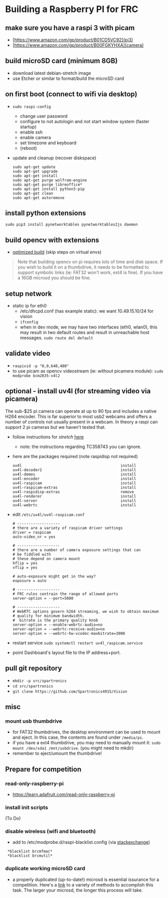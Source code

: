 
# Building a Raspberry PI for FRC

## make sure you have a raspi 3 with picam
* [https://www.amazon.com/gp/product/B01CD5VC92](pi3)
* [https://www.amazon.com/gp/product/B00FGKYHXA](camera)

## build microSD card (minimum 8GB)
* download latest debian-stretch image
* use Etcher or similar to format/build the microSD card

## on first boot (connect to wifi via desktop)
* `sudo raspi-config`
    * change user password
    * configure to not autologin and not start window system (faster startup)
    * enable ssh
    * enable camera
    * set timezone and keyboard
    * (reboot)
* update and cleanup (recover diskspace)

    ```
    sudo apt-get update
    sudo apt-get upgrade
    sudo apt-get install
    sudo apt-get purge wolfram-engine
    sudo apt-get purge libreoffice*
    sudo apt-get install python3-pip
    sudo apt-get clean
    sudo apt-get autoremove
    ```

## install python extensions

```
sudo pip3 install pynetworktables pynetworktables2js daemon
```

## build opencv with extensions

* [optimized build](https://www.pyimagesearch.com/2017/10/09/optimizing-opencv-on-the-raspberry-pi) (skip steps on virtual envs)

> Note that building opencv on pi requires lots of time and disk space.  If
> you wish to build it on a thumbdrive, it needs to be formatted to support
> symbolic links (ie: FAT32 won't work, ext4 is fine).  If you have a 16GB
> microsd you should be fine.

## setup network

* static ip for eth0
    * /etc/dhcpd.conf (has example static): we want 10.49.15.10/24 for vision
    * `ifconfig`
    * when in dev mode, we may have two interfaces (eth0, wlan0), this may
      result in two default routes and result in unreachable host messages.
     `sudo route del default`

## validate video

* `raspivid -p "0,0,640,480"`
* to use picam as opencv videostream (ie: without picamera module):
 `sudo modprobe bcm2835-v4l2`

## optional - install uv4l (for streaming video via picamera)

The sub-$25 pi camera can operate at up to 90 fps and includes a
native H264 encoder.  This is far superior to most usb2 webcams
and offers a number of controls not usually present in a webcam.
In theory a raspi can support 2 pi cameras but we haven't tested 
that.

* follow instructions for _stretch_ [here](https://www.linux-projects.org/uv4l/installation)
    * note: the instructions regarding TC358743 you can ignore.

* here are the packages required (note raspidisp not required)

    ```
    uv4l                                            install
    uv4l-decoder2                                   install
    uv4l-demos                                      install
    uv4l-encoder                                    install
    uv4l-raspicam                                   install
    uv4l-raspicam-extras                            install
    uv4l-raspidisp-extras                           remove
    uv4l-renderer                                   install
    uv4l-server                                     install
    uv4l-webrtc                                     install
    ```

* edit `/etc/uv4l/uv4l-raspicam.conf`

    ```
    # -------------------
    # there are a variety of raspicam driver settings
    driver = raspicam
    auto-video_nr = yes

    # -------------------
    # there are a number of camera exposure settings that can
    # be fiddled with
    # these depend on camera mount
    hflip = yes
    vflip = yes

    # auto-exposure might get in the way?
    exposure = auto

    # -------------------
    # FRC rules contrain the range of allowed ports
    server-option = --port=5080

    # -------------------
    # WebRTC options govern h264 streaming, we wish to obtain maximum
    # quality for minimum bandwidth.
    #  bitrate is the primary quality knob
    server-option = --enable-webrtc-audio=no
    server-option = --webrtc-receive-audio=no
    server-option = --webrtc-hw-vcodec-maxbitrate=3000
    ```

* restart service `sudo systemctl restart uv4l_raspicam.service`
* point Dashboard's layout file to the IP address+port.

## pull git repository
* `mkdir -p src/spartronics`
* `cd src/spartronics`
* `git clone https://github.com/Spartronics4915/Vision`

## misc
### mount usb thumbdrive
* for FAT32 thumbdrives, the desktop environment can be used to
  mount and eject.  In this case, the contents are found under
  `/media/pi`.
* if you have a ext4 thumbdrive, you may need to manually mount it:
   `sudo mount /dev/sda1 /mnt/usbdrive`. (you might need to mkdir)
* remember to eject/umount the thumbdrive!

## Prepare for competition

### read-only-raspberry-pi
* https://learn.adafruit.com/read-only-raspberry-pi

### install init scripts
(To Do)

### disable wireless (wifi and bluetooth)
* add to /etc/modprobe.d/raspi-blacklist.config (via [stackexchange](http://raspberrypi.stackexchange.com/questions/43720/disable-wifi-wlan0-on-pi-3))

```
 *blacklist brcmfmac*
 *blacklist brcmutil*
```

### duplicate working microSD card
* a properly duplicated (up-to-date!) microsd is essential issurance
  for a competition.  Here's a [link](https://thepihut.com/blogs/raspberry-pi-tutorials/17789160-backing-up-and-restoring-your-raspberry-pis-sd-card)
  to a variety of methods to accomplish this task.  The larger your microsd,
  the longer this process will take.
